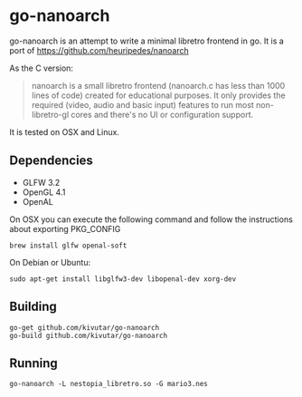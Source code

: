 # go-nanoarch

go-nanoarch is an attempt to write a minimal libretro frontend in go. It is a port of https://github.com/heuripedes/nanoarch

As the C version:

> nanoarch is a small libretro frontend (nanoarch.c has less than 1000 lines of code) created for educational purposes. It only provides the required (video, audio and basic input) features to run most non-libretro-gl cores and there's no UI or configuration support.

It is tested on OSX and Linux.

## Dependencies

 * GLFW 3.2
 * OpenGL 4.1
 * OpenAL

On OSX you can execute the following command and follow the instructions about exporting PKG_CONFIG

    brew install glfw openal-soft

On Debian or Ubuntu:

    sudo apt-get install libglfw3-dev libopenal-dev xorg-dev

## Building

    go-get github.com/kivutar/go-nanoarch
    go-build github.com/kivutar/go-nanoarch

## Running

    go-nanoarch -L nestopia_libretro.so -G mario3.nes
